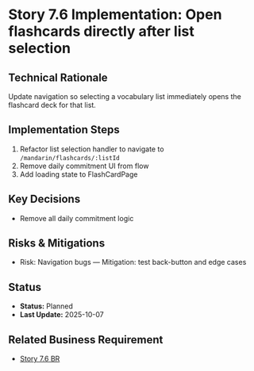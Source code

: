 # Story 7.6 Implementation: Open flashcards directly after list selection

## Technical Rationale

Update navigation so selecting a vocabulary list immediately opens the flashcard deck for that list.

## Implementation Steps

1. Refactor list selection handler to navigate to `/mandarin/flashcards/:listId`
2. Remove daily commitment UI from flow
3. Add loading state to FlashCardPage

## Key Decisions

- Remove all daily commitment logic

## Risks & Mitigations

- Risk: Navigation bugs — Mitigation: test back-button and edge cases

## Status

- **Status:** Planned
- **Last Update:** 2025-10-07

## Related Business Requirement

- [Story 7.6 BR](../../business-requirements/epic-7-remove-daily-commitment/story-7-3-open-flashcards-directly.md)

